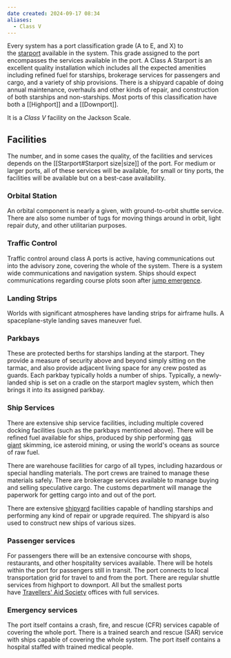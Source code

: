 ```yaml
---
date created: 2024-09-17 08:34
aliases:
  - Class V
---
```


Every system has a port classification grade (A to E, and X) to the [starport](https://wiki.travellerrpg.com/Starport "Starport") available in the system. This grade assigned to the port encompasses the services available in the port. A Class A Starport is an excellent quality installation which includes all the expected amenities including refined fuel for starships, brokerage services for passengers and cargo, and a variety of ship provisions. There is a shipyard capable of doing annual maintenance, overhauls and other kinds of repair, and construction of both starships and non-starships. Most ports of this classification have both a [[Highport]] and a [[Downport]].

It is a _Class V_ facility on the Jackson Scale.

## Facilities

The number, and in some cases the quality, of the facilities and services depends on the [[Starport#Starport size|size]] of the port. For medium or larger ports, all of these services will be available, for small or tiny ports, the facilities will be available but on a best-case availability.

### Orbital Station

An orbital component is nearly a given, with ground-to-orbit shuttle service. There are also some number of tugs for moving things around in orbit, light repair duty, and other utilitarian purposes.

### Traffic Control

Traffic control around class A ports is active, having communications out into the advisory zone, covering the whole of the system. There is a system wide communications and navigation system. Ships should expect communications regarding course plots soon after [jump emergence](https://wiki.travellerrpg.com/index.php?title=Jump_emergence&action=edit&redlink=1 "Jump emergence (page does not exist)").

### Landing Strips

Worlds with significant atmospheres have landing strips for airframe hulls. A spaceplane-style landing saves maneuver fuel.

### Parkbays

These are protected berths for starships landing at the starport. They provide a measure of security above and beyond simply sitting on the tarmac, and also provide adjacent living space for any crew posted as guards. Each parkbay typically holds a number of ships. Typically, a newly-landed ship is set on a cradle on the starport maglev system, which then brings it into its assigned parkbay.

### Ship Services

There are extensive ship service facilities, including multiple covered docking facilities (such as the parkbays mentioned above). There will be refined fuel available for ships, produced by ship performing [gas giant](https://wiki.travellerrpg.com/Gas_giant "Gas giant") skimming, ice asteroid mining, or using the world's oceans as source of raw fuel.

There are warehouse facilities for cargo of all types, including hazardous or special handling materials. The port crews are trained to manage these materials safely. There are brokerage services available to manage buying and selling speculative cargo. The customs department will manage the paperwork for getting cargo into and out of the port.

There are extensive [shipyard](https://wiki.travellerrpg.com/Shipyard "Shipyard") facilities capable of handling starships and performing any kind of repair or upgrade required. The shipyard is also used to construct new ships of various sizes.


### Passenger services

For passengers there will be an extensive concourse with shops, restaurants, and other hospitality services available. There will be hotels within the port for passengers still in transit. The port connects to local transportation grid for travel to and from the port. There are regular shuttle services from highport to downport. All but the smallest ports have [Travellers' Aid Society](https://wiki.travellerrpg.com/Travellers%27_Aid_Society "Travellers' Aid Society") offices with full services.

### Emergency services

The port itself contains a crash, fire, and rescue (CFR) services capable of covering the whole port. There is a trained search and rescue (SAR) service with ships capable of covering the whole system. The port itself contains a hospital staffed with trained medical people.
